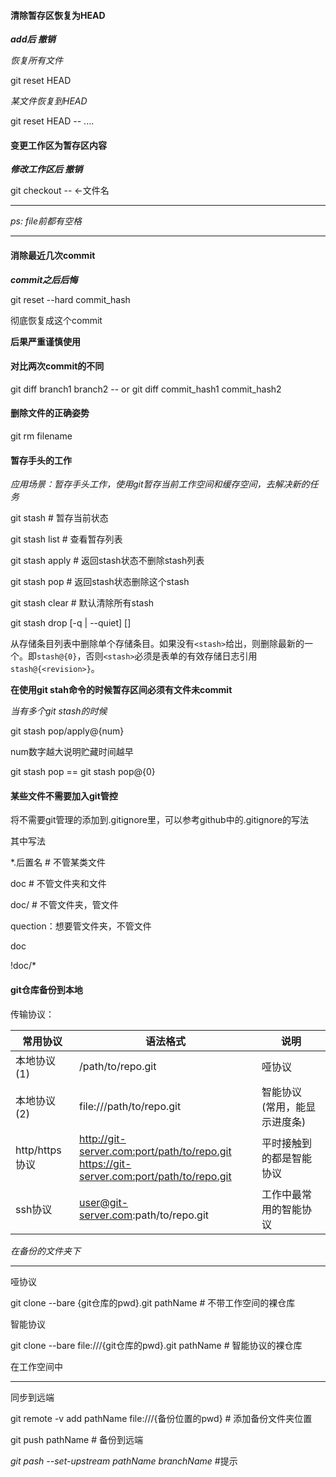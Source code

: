 #### 清除暂存区恢复为HEAD

***add后 撤销***

*恢复所有文件*

git reset HEAD

*某文件恢复到HEAD*

git reset HEAD -- <file> <file> ....



#### 变更工作区为暂存区内容

***修改工作区后 撤销***

git checkout -- <file> <-文件名

---

*ps: file前都有空格*

---



#### 消除最近几次commit

***commit之后后悔***

git reset --hard commit_hash

彻底恢复成这个commit

**后果严重谨慎使用**



#### 对比两次commit的不同

git diff branch1 branch2 -- <file>    or    git diff commit_hash1 commit_hash2



#### 删除文件的正确姿势

git rm filename



#### 暂存手头的工作

*应用场景：暂存手头工作，使用git暂存当前工作空间和缓存空间，去解决新的任务*

git stash  # 暂存当前状态

git stash list # 查看暂存列表

git stash apply  # 返回stash状态不删除stash列表

git stash pop  # 返回stash状态删除这个stash

git stash clear  # 默认清除所有stash

git stash drop [-q | --quiet] [<stash>]

从存储条目列表中删除单个存储条目。如果没有`<stash>`给出，则删除最新的一个。即`stash@{0}`，否则`<stash>`必须是表单的有效存储日志引用`stash@{<revision>}`。

**在使用git stah命令的时候暂存区间必须有文件未commit**



*当有多个git stash的时候*

git stash pop/apply@{num}

num数字越大说明贮藏时间越早

git stash pop == git stash pop@{0}



#### 某些文件不需要加入git管控

将不需要git管理的添加到.gitignore里，可以参考github中的.gitignore的写法

其中写法

*.后置名 # 不管某类文件

doc # 不管文件夹和文件

doc/ # 不管文件夹，管文件



quection：想要管文件夹，不管文件

doc

!doc/*



#### git仓库备份到本地

传输协议：

| 常用协议       | 语法格式                                                     | 说明                               |
| -------------- | ------------------------------------------------------------ | ---------------------------------- |
| 本地协议(1)    | /path/to/repo.git                                            | 哑协议                             |
| 本地协议(2)    | file:///path/to/repo.git                                     | 智能协议<br />(常用，能显示进度条) |
| http/https协议 | http://git-server.com:port/path/to/repo.git<br />https://git-server.com:port/path/to/repo.git | 平时接触到的都是智能协议           |
| ssh协议        | user@git-server.com:path/to/repo.git                         | 工作中最常用的智能协议             |

*在备份的文件夹下*

---

哑协议

git clone --bare {git仓库的pwd}.git pathName  # 不带工作空间的裸仓库



智能协议

git clone --bare file:///{git仓库的pwd}.git pathName # 智能协议的裸仓库



在工作空间中

---

同步到远端

git remote -v add pathName file:///{备份位置的pwd}  # 添加备份文件夹位置

git push pathName # 备份到远端

*git pash --set-upstream pathName branchName* #提示































